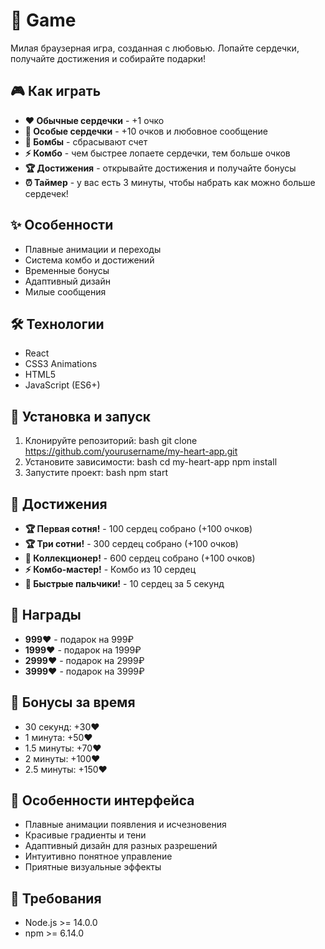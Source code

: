 # 💝 Game
Милая браузерная игра, созданная с любовью. Лопайте сердечки, получайте достижения и собирайте подарки!

## 🎮 Как играть
- **❤️ Обычные сердечки** - +1 очко
- **💖 Особые сердечки** - +10 очков и любовное сообщение
- **🤍 Бомбы** - сбрасывают счет
- **⚡ Комбо** - чем быстрее лопаете сердечки, тем больше очков
- **🏆 Достижения** - открывайте достижения и получайте бонусы
- **⏰ Таймер** - у вас есть 3 минуты, чтобы набрать как можно больше сердечек!

## ✨ Особенности
- Плавные анимации и переходы
- Система комбо и достижений
- Временные бонусы
- Адаптивный дизайн
- Милые сообщения

## 🛠️ Технологии
- React
- CSS3 Animations
- HTML5
- JavaScript (ES6+)

## 🚀 Установка и запуск
1. Клонируйте репозиторий:
bash
git clone https://github.com/yourusername/my-heart-app.git
2. Установите зависимости:
bash
cd my-heart-app
npm install
3. Запустите проект:
bash
npm start

## 🎯 Достижения
- **🏆 Первая сотня!** - 100 сердец собрано (+100 очков)
- **🏆 Три сотни!** - 300 сердец собрано (+100 очков)
- **👑 Коллекционер!** - 600 сердец собрано (+100 очков)
- **⚡ Комбо-мастер!** - Комбо из 10 сердец
- **💨 Быстрые пальчики!** - 10 сердец за 5 секунд

## 🎁 Награды
- **999❤️** - подарок на 999₽
- **1999❤️** - подарок на 1999₽
- **2999❤️** - подарок на 2999₽
- **3999❤️** - подарок на 3999₽

## 🌟 Бонусы за время
- 30 секунд: +30❤️
- 1 минута: +50❤️
- 1.5 минуты: +70❤️
- 2 минуты: +100❤️
- 2.5 минуты: +150❤️

## 🎨 Особенности интерфейса
- Плавные анимации появления и исчезновения
- Красивые градиенты и тени
- Адаптивный дизайн для разных разрешений
- Интуитивно понятное управление
- Приятные визуальные эффекты

## 🔧 Требования
- Node.js >= 14.0.0
- npm >= 6.14.0
